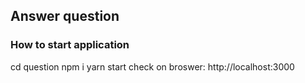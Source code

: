 ## Answer question
### How to start application
cd question<number>
npm i
yarn start
check on broswer: http://localhost:3000
